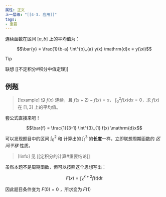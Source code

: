 ```yaml
---
属性: 正文
上一层级: "[[4-3. 应用]]"
tags:
- 重要
---
```


连续函数在区间 $[a,b]$ 上的平均值为：

$$\bar{y} = \frac{1}{b-a} \int^{b}_{a} y(x) \mathrm{d}x = y(\xi)$$

> [!tip] 
> 联想 [[不定积分#积分中值定理]]

## 例题

> [!example] 
> 设 $f(x)$ 连续，且 $f(x+2) - f(x) = x$， $\int^{2}_{0} f(x) \mathrm{d}x = 0$，求 $f(x)$ 在 $[1,3]$ 上的平均值。

套公式直接来吧！

$$\bar{f} = \frac{1}{3-1} \int^{3}_{1} f(x) \mathrm{d}x$$

可以发现题目中的区间 $\int^{2}_{0}$ 和 计算出的 $\int^{3}_{1}$ 的**长度**一样，立即联想周期函数的 *区间平移* 性质。

> [!info] 
> 见 [[定积分的计算#重要结论]]

虽然本题不是周期函数，但可以按照这个思想写出：

$$F(x) = \int^{x+2}_{x} f(t) \mathrm{d}t$$

因此题目条件变为 $F(0) = 0$ ，所求变为 $F(1)$